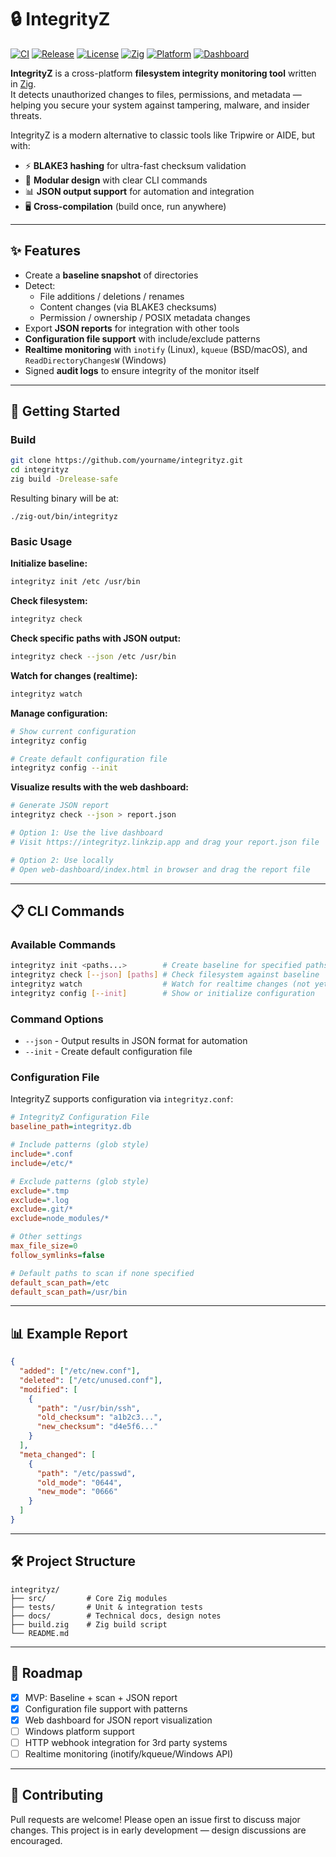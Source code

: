 # 🔒 IntegrityZ

[![CI](https://github.com/zombocoder/IntegrityZ/actions/workflows/ci.yml/badge.svg)](https://github.com/zombocoder/IntegrityZ/actions/workflows/ci.yml)
[![Release](https://github.com/zombocoder/IntegrityZ/actions/workflows/release.yml/badge.svg)](https://github.com/zombocoder/IntegrityZ/actions/workflows/release.yml)
[![License](https://img.shields.io/badge/License-Apache%202.0-blue.svg)](https://opensource.org/licenses/Apache-2.0)
[![Zig](https://img.shields.io/badge/Zig-0.13.0-orange.svg)](https://ziglang.org/)
[![Platform](https://img.shields.io/badge/Platform-Linux%20%7C%20macOS-lightgrey.svg)](#)
[![Dashboard](https://img.shields.io/badge/Dashboard-Live-success.svg)](https://integrityz.linkzip.app)

**IntegrityZ** is a cross-platform **filesystem integrity monitoring tool** written in [Zig](https://ziglang.org).  
It detects unauthorized changes to files, permissions, and metadata — helping you secure your system against tampering, malware, and insider threats.

IntegrityZ is a modern alternative to classic tools like Tripwire or AIDE, but with:

- ⚡ **BLAKE3 hashing** for ultra-fast checksum validation
- 🧩 **Modular design** with clear CLI commands
- 📊 **JSON output support** for automation and integration
- 🖥️ **Cross-compilation** (build once, run anywhere)

---

## ✨ Features

- Create a **baseline snapshot** of directories
- Detect:
  - File additions / deletions / renames
  - Content changes (via BLAKE3 checksums)
  - Permission / ownership / POSIX metadata changes
- Export **JSON reports** for integration with other tools
- **Configuration file support** with include/exclude patterns
- **Realtime monitoring** with `inotify` (Linux), `kqueue` (BSD/macOS), and `ReadDirectoryChangesW` (Windows)
- Signed **audit logs** to ensure integrity of the monitor itself

---

## 🚀 Getting Started

### Build

```bash
git clone https://github.com/yourname/integrityz.git
cd integrityz
zig build -Drelease-safe
```

Resulting binary will be at:

```
./zig-out/bin/integrityz
```

### Basic Usage

**Initialize baseline:**

```bash
integrityz init /etc /usr/bin
```

**Check filesystem:**

```bash
integrityz check
```

**Check specific paths with JSON output:**

```bash
integrityz check --json /etc /usr/bin
```

**Watch for changes (realtime):**

```bash
integrityz watch
```

**Manage configuration:**

```bash
# Show current configuration
integrityz config

# Create default configuration file
integrityz config --init
```

**Visualize results with the web dashboard:**

```bash
# Generate JSON report
integrityz check --json > report.json

# Option 1: Use the live dashboard
# Visit https://integrityz.linkzip.app and drag your report.json file

# Option 2: Use locally
# Open web-dashboard/index.html in browser and drag the report file
```

---

## 📋 CLI Commands

### Available Commands

```bash
integrityz init <paths...>        # Create baseline for specified paths
integrityz check [--json] [paths] # Check filesystem against baseline
integrityz watch                  # Watch for realtime changes (not yet implemented)
integrityz config [--init]        # Show or initialize configuration
```

### Command Options

- `--json` - Output results in JSON format for automation
- `--init` - Create default configuration file

### Configuration File

IntegrityZ supports configuration via `integrityz.conf`:

```ini
# IntegrityZ Configuration File
baseline_path=integrityz.db

# Include patterns (glob style)
include=*.conf
include=/etc/*

# Exclude patterns (glob style)  
exclude=*.tmp
exclude=*.log
exclude=.git/*
exclude=node_modules/*

# Other settings
max_file_size=0
follow_symlinks=false

# Default paths to scan if none specified
default_scan_path=/etc
default_scan_path=/usr/bin
```

---

## 📊 Example Report

```json
{
  "added": ["/etc/new.conf"],
  "deleted": ["/etc/unused.conf"],
  "modified": [
    {
      "path": "/usr/bin/ssh",
      "old_checksum": "a1b2c3...",
      "new_checksum": "d4e5f6..."
    }
  ],
  "meta_changed": [
    {
      "path": "/etc/passwd",
      "old_mode": "0644",
      "new_mode": "0666"
    }
  ]
}
```

---

## 🛠 Project Structure

```
integrityz/
├── src/         # Core Zig modules
├── tests/       # Unit & integration tests
├── docs/        # Technical docs, design notes
├── build.zig    # Zig build script
└── README.md
```

---

## 📅 Roadmap

- [x] MVP: Baseline + scan + JSON report
- [x] Configuration file support with patterns
- [x] Web dashboard for JSON report visualization
- [ ] Windows platform support
- [ ] HTTP webhook integration for 3rd party systems
- [ ] Realtime monitoring (inotify/kqueue/Windows API)

---

## 🤝 Contributing

Pull requests are welcome! Please open an issue first to discuss major changes.
This project is in early development — design discussions are encouraged.
